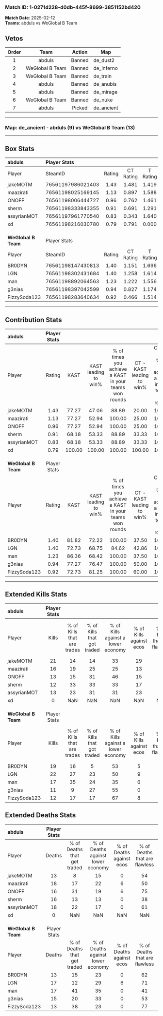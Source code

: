 ### Match ID: 1-0271d228-d0db-445f-8699-3851152bd420  
**Match Date**: 2025-02-12  
**Teams**: abduls vs WeGlobal B Team  

## Vetos  

| Order | Team | Action | Map |
| :---: | :--: | :----: | --- |
| 1 | abduls | Banned | de_dust2 |
| 2 | WeGlobal B Team | Banned | de_inferno |
| 3 | WeGlobal B Team | Banned | de_train |
| 4 | abduls | Banned | de_anubis |
| 5 | abduls | Banned | de_mirage |
| 6 | WeGlobal B Team | Banned | de_nuke |
| 7 | abduls | Picked | de_ancient |

---  

### **Map**: de_ancient - abduls (9) vs WeGlobal B Team (13)  
---  

## Box Stats  

| **abduls**          | Player Stats      |        |           |          |        |       |       |         |        |      |     |
| :- | :- | :-: | :-: | :-: | :-: | :-: | :-: | :-: | :-: | :-: | :-: |
| Player              | SteamID           | Rating | CT Rating | T Rating |  KAST  |  ADR  | Kills | Assists | Deaths | K/D  | HS% |
| jakeMOTM            | 76561197986021403 |  1.43  |   1.481   |  1.419   | 77.27  | 88.2  |  21   |    2    |   13   | 1.62 | 57  |
| maazirati           | 76561198025169145 |  1.13  |   0.897   |  1.588   | 77.27  | 92.9  |  16   |    4    |   18   | 0.89 | 43  |
| ONOFF               | 76561198006444727 |  0.96  |   0.762   |  1.461   | 77.27  | 59.9  |  13   |    4    |   16   | 0.81 | 30  |
| sherm               | 76561198333843355 |  0.91  |   0.691   |  1.291   | 68.18  | 73.4  |  12   |    7    |   16   | 0.75 | 41  |
| assyrianMOT         | 76561197961770540 |  0.83  |   0.343   |  1.640   | 68.18  | 58.5  |  13   |    3    |   18   | 0.72 | 53  |
| xd                  | 76561198216030780 |  0.79  |   0.791   |  0.000   | 100.00 |  0.0  |   0   |    0    |   0    | 0.00 |  0  |
|                     |                   |        |           |          |        |       |       |         |        |      |     |
|                     |                   |        |           |          |        |       |       |         |        |      |     |
|                     |                   |        |           |          |        |       |       |         |        |      |     |
| **WeGlobal B Team** | Player Stats      |        |           |          |        |       |       |         |        |      |     |
| Player              | SteamID           | Rating | CT Rating | T Rating |  KAST  |  ADR  | Kills | Assists | Deaths | K/D  | HS% |
| BR0DYN              | 76561198147430813 |  1.40  |   1.151   |  1.696   | 81.82  | 89.0  |  19   |    5    |   13   | 1.46 | 57  |
| LGN                 | 76561198302431684 |  1.40  |   1.258   |  1.614   | 72.73  | 101.6 |  22   |    7    |   17   | 1.29 | 59  |
| man                 | 76561198892064563 |  1.23  |   1.222   |  1.556   | 86.36  | 79.6  |  17   |    7    |   17   | 1.00 | 41  |
| g3nias              | 76561198397042599 |  0.94  |   0.827   |  1.174   | 77.27  | 69.4  |  11   |    6    |   15   | 0.73 | 54  |
| FizzySoda123        | 76561198283640634 |  0.92  |   0.466   |  1.514   | 72.73  | 49.5  |  12   |    2    |   13   | 0.92 | 41  |
---  

## Contribution Stats  

| **abduls**          | Player Stats |        |                      |                                                        |                           |                                                             |                          |                                                            |
| :- | :-: | :-: | :-: | :-: | :-: | :-: | :-: | :-: |
| Player              |    Rating    |  KAST  | KAST leading to win% | % of times you achieve a KAST in your teams won rounds | CT - KAST leading to win% | CT - % of times you achieve a KAST in your teams won rounds | T - KAST leading to win% | T - % of times you achieve a KAST in your teams won rounds |
| jakeMOTM            |     1.43     | 77.27  |        47.06         |                         88.89                          |           20.00           |                           100.00                            |          85.71           |                           85.71                            |
| maazirati           |     1.13     | 77.27  |        52.94         |                         100.00                         |           25.00           |                           100.00                            |          77.78           |                           100.00                           |
| ONOFF               |     0.96     | 77.27  |        52.94         |                         100.00                         |           25.00           |                           100.00                            |          77.78           |                           100.00                           |
| sherm               |     0.91     | 68.18  |        53.33         |                         88.89                          |           33.33           |                           100.00                            |          66.67           |                           85.71                            |
| assyrianMOT         |     0.83     | 68.18  |        53.33         |                         88.89                          |           33.33           |                           100.00                            |          66.67           |                           85.71                            |
| xd                  |     0.79     | 100.00 |        100.00        |                         100.00                         |          100.00           |                           100.00                            |           0.00           |                            0.00                            |
|                     |              |        |                      |                                                        |                           |                                                             |                          |                                                            |
|                     |              |        |                      |                                                        |                           |                                                             |                          |                                                            |
|                     |              |        |                      |                                                        |                           |                                                             |                          |                                                            |
| **WeGlobal B Team** | Player Stats |        |                      |                                                        |                           |                                                             |                          |                                                            |
| Player              |    Rating    |  KAST  | KAST leading to win% | % of times you achieve a KAST in your teams won rounds | CT - KAST leading to win% | CT - % of times you achieve a KAST in your teams won rounds | T - KAST leading to win% | T - % of times you achieve a KAST in your teams won rounds |
| BR0DYN              |     1.40     | 81.82  |        72.22         |                         100.00                         |           37.50           |                           100.00                            |          100.00          |                           100.00                           |
| LGN                 |     1.40     | 72.73  |        68.75         |                         84.62                          |           42.86           |                           100.00                            |          88.89           |                           80.00                            |
| man                 |     1.23     | 86.36  |        68.42         |                         100.00                         |           37.50           |                           100.00                            |          90.91           |                           100.00                           |
| g3nias              |     0.94     | 77.27  |        76.47         |                         100.00                         |           50.00           |                           100.00                            |          90.91           |                           100.00                           |
| FizzySoda123        |     0.92     | 72.73  |        81.25         |                         100.00                         |           60.00           |                           100.00                            |          90.91           |                           100.00                           |
---  

## Extended Kills Stats  

| **abduls**          | Player Stats |                            |                            |                                    |                         |                              |                                 |                                       |                    |           |
| :- | :-: | :-: | :-: | :-: | :-: | :-: | :-: | :-: | :-: | :-: |
| Player              |    Kills     | % of Kills that are trades | % of Kills that got traded | % of Kills against a lower economy | % of Kills against ecos | % of Kills that are flawless | % of Kills that are close duels | % of Kills that are assisted by flash | Pistol Round Kills | AWP Kills |
| jakeMOTM            |      21      |             14             |             14             |                 33                 |           29            |              48              |                0                |                   5                   |         0          |     1     |
| maazirati           |      16      |             19             |             25             |                 25                 |           13            |              63              |                6                |                   0                   |         2          |     1     |
| ONOFF               |      13      |             15             |             31             |                 46                 |           15            |              69              |                0                |                   0                   |         2          |     0     |
| sherm               |      12      |             33             |             33             |                 33                 |           17            |              58              |                8                |                   8                   |         2          |     0     |
| assyrianMOT         |      13      |             23             |             31             |                 31                 |           23            |              69              |               15                |                   0                   |         4          |     0     |
| xd                  |      0       |            NaN             |            NaN             |                NaN                 |           NaN           |             NaN              |               NaN               |                  NaN                  |        null        |   null    |
|                     |              |                            |                            |                                    |                         |                              |                                 |                                       |                    |           |
|                     |              |                            |                            |                                    |                         |                              |                                 |                                       |                    |           |
|                     |              |                            |                            |                                    |                         |                              |                                 |                                       |                    |           |
| **WeGlobal B Team** | Player Stats |                            |                            |                                    |                         |                              |                                 |                                       |                    |           |
| Player              |    Kills     | % of Kills that are trades | % of Kills that got traded | % of Kills against a lower economy | % of Kills against ecos | % of Kills that are flawless | % of Kills that are close duels | % of Kills that are assisted by flash | Pistol Round Kills | AWP Kills |
| BR0DYN              |      19      |             16             |             5              |                 53                 |            5            |              58              |                5                |                   0                   |         0          |     0     |
| LGN                 |      22      |             27             |             23             |                 50                 |            9            |              55              |                0                |                   0                   |         2          |     0     |
| man                 |      17      |             35             |             24             |                 35                 |            6            |              53              |                6                |                  12                   |         3          |     0     |
| g3nias              |      11      |             9              |             27             |                 55                 |            0            |              64              |               18                |                   0                   |         0          |     3     |
| FizzySoda123        |      12      |             17             |             17             |                 67                 |            8            |              50              |                8                |                   0                   |         1          |     6     |
## Extended Deaths Stats  

| **abduls**          | Player Stats |                             |                                   |                          |                               |                            |                           |               |
| :- | :-: | :-: | :-: | :-: | :-: | :-: | :-: | :-: |
| Player              |    Deaths    | % of Deaths that get traded | % of Deaths against lower economy | % of Deaths against ecos | % of Deaths that are flawless | % of Deaths that are close | % of Deaths while blinded | Deaths to AWP |
| jakeMOTM            |      13      |              8              |                15                 |            0             |              54               |             15             |             0             |       2       |
| maazirati           |      18      |             17              |                22                 |            6             |              50               |             6              |             0             |       1       |
| ONOFF               |      16      |             31              |                19                 |            6             |              75               |             0              |             0             |       2       |
| sherm               |      16      |             13              |                13                 |            0             |              38               |             0              |            13             |       0       |
| assyrianMOT         |      18      |             22              |                17                 |            0             |              61               |             11             |             0             |       4       |
| xd                  |      0       |             NaN             |                NaN                |           NaN            |              NaN              |            NaN             |            NaN            |     null      |
|                     |              |                             |                                   |                          |                               |                            |                           |               |
|                     |              |                             |                                   |                          |                               |                            |                           |               |
|                     |              |                             |                                   |                          |                               |                            |                           |               |
| **WeGlobal B Team** | Player Stats |                             |                                   |                          |                               |                            |                           |               |
| Player              |    Deaths    | % of Deaths that get traded | % of Deaths against lower economy | % of Deaths against ecos | % of Deaths that are flawless | % of Deaths that are close | % of Deaths while blinded | Deaths to AWP |
| BR0DYN              |      13      |             15              |                23                 |            0             |              62               |             0              |             0             |       1       |
| LGN                 |      17      |             12              |                29                 |            6             |              71               |             12             |             0             |       0       |
| man                 |      17      |             41              |                35                 |            0             |              41               |             6              |            12             |       0       |
| g3nias              |      15      |             20              |                33                 |            0             |              53               |             7              |             0             |       1       |
| FizzySoda123        |      13      |             38              |                23                 |            0             |              77               |             0              |             0             |       0       |
